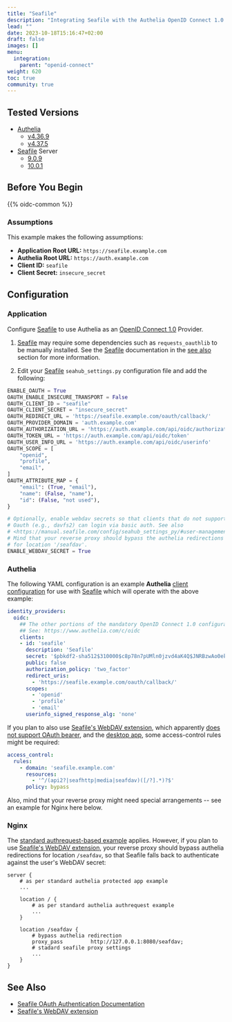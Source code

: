 ```yaml
---
title: "Seafile"
description: "Integrating Seafile with the Authelia OpenID Connect 1.0 Provider."
lead: ""
date: 2023-10-18T15:16:47+02:00
draft: false
images: []
menu:
  integration:
    parent: "openid-connect"
weight: 620
toc: true
community: true
---
```


## Tested Versions

* [Authelia]
  * [v4.36.9](https://github.com/authelia/authelia/releases/tag/v4.36.9)
  * [v4.37.5](https://github.com/authelia/authelia/releases/tag/v4.37.5)
* [Seafile] Server
  * [9.0.9](https://manual.seafile.com/changelog/server-changelog/#909-2022-09-22)
  * [10.0.1](https://manual.seafile.com/changelog/server-changelog/#1001-2023-04-11)

## Before You Begin

{{% oidc-common %}}

### Assumptions

This example makes the following assumptions:

* __Application Root URL:__ `https://seafile.example.com`
* __Authelia Root URL:__ `https://auth.example.com`
* __Client ID:__ `seafile`
* __Client Secret:__ `insecure_secret`

## Configuration

### Application

Configure [Seafile] to use Authelia as an [OpenID Connect 1.0] Provider.

1. [Seafile] may require some dependencies such as `requests_oauthlib` to be manually installed.
   See the [Seafile] documentation in the [see also](#see-also) section for more information.

2. Edit your [Seafile] `seahub_settings.py` configuration file and add the following:

```python
ENABLE_OAUTH = True
OAUTH_ENABLE_INSECURE_TRANSPORT = False
OAUTH_CLIENT_ID = "seafile"
OAUTH_CLIENT_SECRET = "insecure_secret"
OAUTH_REDIRECT_URL = 'https://seafile.example.com/oauth/callback/'
OAUTH_PROVIDER_DOMAIN = 'auth.example.com'
OAUTH_AUTHORIZATION_URL = 'https://auth.example.com/api/oidc/authorization'
OAUTH_TOKEN_URL = 'https://auth.example.com/api/oidc/token'
OAUTH_USER_INFO_URL = 'https://auth.example.com/api/oidc/userinfo'
OAUTH_SCOPE = [
    "openid",
    "profile",
    "email",
]
OAUTH_ATTRIBUTE_MAP = {
    "email": (True, "email"),
    "name": (False, "name"),
    "id": (False, "not used"),
}

# Optionally, enable webdav secrets so that clients that do not support
# Oauth (e.g., davfs2) can login via basic auth. See also  
# <https://manual.seafile.com/config/seahub_settings_py/#user-management-options>.
# Mind that your reverse proxy should bypass the authelia redirections
# for location '/seafdav'. 
ENABLE_WEBDAV_SECRET = True
```

### Authelia

The following YAML configuration is an example __Authelia__
[client configuration](../../../configuration/identity-providers/openid-connect/clients.md) for use with [Seafile]
which will operate with the above example:

```yaml
identity_providers:
  oidc:
    ## The other portions of the mandatory OpenID Connect 1.0 configuration go here.
    ## See: https://www.authelia.com/c/oidc
    clients:
    - id: 'seafile'
      description: 'Seafile'
      secret: '$pbkdf2-sha512$310000$c8p78n7pUMln0jzvd4aK4Q$JNRBzwAo0ek5qKn50cFzzvE9RXV88h1wJn5KGiHrD0YKtZaR/nCb2CJPOsKaPK0hjf.9yHxzQGZziziccp6Yng'  # The digest of 'insecure_secret'.
      public: false
      authorization_policy: 'two_factor'
      redirect_uris:
        - 'https://seafile.example.com/oauth/callback/'
      scopes:
        - 'openid'
        - 'profile'
        - 'email'
      userinfo_signed_response_alg: 'none'
```

If you plan to also use [Seafile's WebDAV extension], which apparently [does not support OAuth bearer](https://github.com/haiwen/seafdav/issues/76), and the [desktop app](https://github.com/authelia/authelia/issues/2840), some access-control rules might be required: 

```yaml
access_control:
  rules:
    - domain: 'seafile.example.com'
      resources:
        - '^/(api2?|seafhttp|media|seafdav)([/?].*)?$'
      policy: bypass
```
Also, mind that your reverse proxy might need special arrangements -- see an example for Nginx here below. 

### Nginx

The [standard authrequest-based example](https://www.authelia.com/integration/proxies/nginx/#standard-example) applies. However, if you plan to use [Seafile's WebDAV extension], your reverse proxy should bypass authelia redirections for location `/seafdav`, so that Seafile falls back to authenticate against the user's WebDAV secret:

```nginx
server {
    # as per standard authelia protected app example
    ...

    location / {
        # as per standard authelia authrequest example
        ...
    }

    location /seafdav {
        # bypass authelia redirection
        proxy_pass         http://127.0.0.1:8080/seafdav;
        # stadard seafile proxy settings
        ...
    }
}
```

## See Also

* [Seafile OAuth Authentication Documentation](https://manual.seafile.com/deploy/oauth/)
* [Seafile's WebDAV extension](https://manual.seafile.com/extension/webdav/)

[Authelia]: https://www.authelia.com
[Seafile]: https://www.seafile.com/
[Seafile's WebDAV extension]: https://manual.seafile.com/extension/webdav/
[OpenID Connect 1.0]: ../../openid-connect/introduction.md
